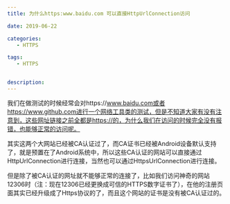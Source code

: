 ```yaml
---
title: 为什么https:www.baidu.com 可以直接HttpUrlConnection访问

date: 2019-06-22

categories: 
   - HTTPS

tags: 
   - HTTPS 


description: ​
---
```


我们在做测试的时候经常会对https://www.baidu.com或者https://www.github.com进行一个网络工具类的测试，但是不知道大家有没有注意到，这些网址链接之前全都是https://的，为什么我们在访问的时候完全没有报错，也能够正常的访问呢。

其实这两个大网站已经被CA认证过了，而CA证书已经被Android设备默认支持了，就是预置在了Android系统中，所以这些CA认证的网站可以直接通过HttpUrlConnection进行连接，当然也可以通过HttpsUrlConnection进行连接。

但是除了被CA认证的网址就不能够正常的连接了，比如我们访问神奇的网站12306时（注：现在12306已经更换成可信的HTTPS数字证书了），在他的注册页面其实已经升级成了Https协议的了，而且这个网站的证书是没有被CA认证过的。


